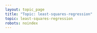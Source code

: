 ```yaml
---
layout: topic_page
title: "Topic: least-squares-regression"
topic: least-squares-regression
robots: noindex
---
```

